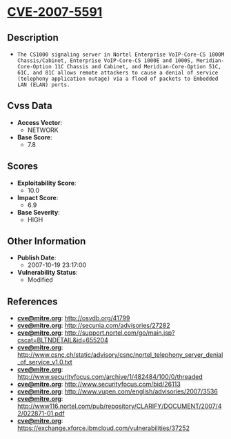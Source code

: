
# [CVE-2007-5591](https://cve.mitre.org/cgi-bin/cvename.cgi?name=CVE-2007-5591)

## Description

- `The CS1000 signaling server in Nortel Enterprise VoIP-Core-CS 1000M Chassis/Cabinet, Enterprise VoIP-Core-CS 1000E and 1000S, Meridian-Core-Option 11C Chassis and Cabinet, and Meridian-Core-Option 51C, 61C, and 81C allows remote attackers to cause a denial of service (telephony application outage) via a flood of packets to Embedded LAN (ELAN) ports.`

## Cvss Data

- **Access Vector**:
  - NETWORK
- **Base Score**:
  - 7.8

## Scores

- **Exploitability Score**:
  - 10.0
- **Impact Score**:
  - 6.9
- **Base Severity**:
  - HIGH

## Other Information

- **Publish Date**:
  - 2007-10-19 23:17:00
- **Vulnerability Status**:
  - Modified

## References

- **cve@mitre.org**: http://osvdb.org/41799
- **cve@mitre.org**: http://secunia.com/advisories/27282
- **cve@mitre.org**: http://support.nortel.com/go/main.jsp?cscat=BLTNDETAIL&id=655204
- **cve@mitre.org**: http://www.csnc.ch/static/advisory/csnc/nortel_telephony_server_denial_of_service_v1.0.txt
- **cve@mitre.org**: http://www.securityfocus.com/archive/1/482484/100/0/threaded
- **cve@mitre.org**: http://www.securityfocus.com/bid/26113
- **cve@mitre.org**: http://www.vupen.com/english/advisories/2007/3536
- **cve@mitre.org**: http://www116.nortel.com/pub/repository/CLARIFY/DOCUMENT/2007/42/022871-01.pdf
- **cve@mitre.org**: https://exchange.xforce.ibmcloud.com/vulnerabilities/37252

